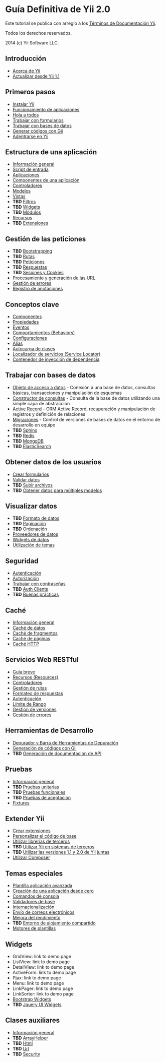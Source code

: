 Guía Definitiva de Yii 2.0
==========================

Este tutorial se publica con arreglo a los [Términos de Documentación Yii](http://www.yiiframework.com/doc/terms/).

Todos los derechos reservados.

2014 (c) Yii Software LLC.


Introducción
------------

* [Acerca de Yii](intro-yii.md)
* [Actualizar desde Yii 1.1](intro-upgrade-from-v1.md)


Primeros pasos
--------------

* [Instalar Yii](start-installation.md)
* [Funcionamiento de aplicaciones](start-workflow.md)
* [Hola a todos](start-hello.md)
* [Trabajar con formularios](start-forms.md)
* [Trabajar con bases de datos](start-databases.md)
* [Generar códigos con Gii](start-gii.md)
* [Adentrarse en Yii](start-looking-head.md)


Estructura de una aplicación
----------------------------

* [Información general](structure-overview.md)
* [Script de entrada](structure-entry-scripts.md)
* [Aplicaciones](structure-applications.md)
* [Componentes de una aplicación](structure-application-components.md)
* [Controladores](structure-controllers.md)
* [Modelos](structure-models.md)
* [Vistas](structure-views.md)
* **TBD** [Filtros](structure-filters.md)
* **TBD** [Widgets](structure-widgets.md)
* **TBD** [Módulos](structure-modules.md)
* [Recursos](structure-assets.md)
* **TBD** [Extensiones](structure-extensions.md)


Gestión de las peticiones
-------------------------

* **TBD** [Bootstrapping](runtime-bootstrapping.md)
* **TBD** [Rutas](runtime-routing.md)
* **TBD** [Peticiones](runtime-requests.md)
* **TBD** [Respuestas](runtime-responses.md)
* **TBD** [Sesiones y Cookies](runtime-sessions-cookies.md)
* [Procesamiento y generación de las URL](runtime-url-handling.md)
* [Gestión de errores](runtime-handling-errors.md)
* [Registro de anotaciones](runtime-logging.md)


Conceptos clave
---------------

* [Componentes](concept-components.md)
* [Propiedades](concept-properties.md)
* [Eventos](concept-events.md)
* [Comportamientos (Behaviors)](concept-behaviors.md)
* [Configuraciones](concept-configurations.md)
* [Alias](concept-aliases.md)
* [Autocarga de clases](concept-autoloading.md)
* [Localizador de servicios (Service Locator)](concept-service-locator.md)
* [Contenedor de inyección de dependencia](concept-di-container.md)


Trabajar con bases de datos
-----------------------------

* [Objeto de acceso a datos](db-dao.md) - Conexión a una base de datos, consultas básicas, transacciones y manipulación de esquemas
* [Constructor de consultas](db-query-builder.md) - Consulta de la base de datos utilizando una simple capa de abstracción
* [Active Record](db-active-record.md) - ORM Active Record, recuperación y manipulación de registros y definición de relaciones
* [Migraciones](db-migrations.md) - Control de versiones de bases de datos en el entorno de desarrollo en equipo
* **TBD** [Sphinx](db-sphinx.md)
* **TBD** [Redis](db-redis.md)
* **TBD** [MongoDB](db-mongodb.md)
* **TBD** [ElasticSearch](db-elastic-search.md)


Obtener datos de los usuarios
-----------------------------

* [Crear formularios](input-forms.md)
* [Validar datos](input-validation.md)
* **TBD** [Subir archivos](input-file-upload.md)
* **TBD** [Obtener datos para múltiples modelos](input-multiple-models.md)


Visualizar datos
----------------

* **TBD** [Formato de datos](output-formatting.md)
* **TBD** [Paginación](output-pagination.md)
* **TBD** [Ordenación](output-sorting.md)
* [Proveedores de datos](output-data-providers.md)
* [Widgets de datos](output-data-widgets.md)
* [Utilización de temas](output-theming.md)


Seguridad
---------

* [Autenticación](security-authentication.md)
* [Autorización](security-authorization.md)
* [Trabajar con contraseñas](security-passwords.md)
* **TBD** [Auth Clients](security-auth-clients.md)
* **TBD** [Buenas prácticas](security-best-practices.md)


Caché
-----

* [Información general](caching-overview.md)
* [Caché de datos](caching-data.md)
* [Caché de fragmentos](caching-fragment.md)
* [Caché de páginas](caching-page.md)
* [Caché HTTP](caching-http.md)


Servicios Web RESTful 
---------------------

* [Guía breve](rest-quick-start.md)
* [Recursos (Resources)](rest-resources.md)
* [Controladores](rest-controllers.md)
* [Gestión de rutas](rest-routing.md)
* [Formateo de respuestas](rest-response-formatting.md)
* [Autenticación](rest-authentication.md)
* [Límite de Rango](rest-rate-limiting.md)
* [Gestión de versiones](rest-versioning.md)
* [Gestión de errores](rest-error-handling.md)


Herramientas de Desarrollo
--------------------------

* [Depurador y Barra de Herramientas de Depuración](tool-debugger.md)
* [Generación de códigos con Gii](tool-gii.md)
* **TBD** [Generación de documentación de API](tool-api-doc.md)


Pruebas
------

* [Información general](test-overview.md)
* **TBD** [Pruebas unitarias](test-unit.md)
* **TBD** [Pruebas funcionales](test-functional.md)
* **TBD** [Pruebas de aceptación](test-acceptance.md)
* [Fixtures](test-fixtures.md)


Extender Yii
------------

* [Crear extensiones](extend-creating-extensions.md)
* [Personalizar el código de base](extend-customizing-core.md)
* [Utilizar librerías de terceros](extend-using-libs.md)
* **TBD** [Utilizar Yii en sistemas de terceros](extend-embedding-in-others.md)
* **TBD** [Utilizar las versiones 1.1 y 2.0 de Yii juntas](extend-using-v1-v2.md)
* [Utilizar Composer](extend-using-composer.md)


Temas especiales
----------------

* [Plantilla aplicación avanzada](tutorial-advanced-app.md)
* [Creación de una aplicación desde cero](tutorial-start-from-scratch.md)
* [Comandos de consola](tutorial-console.md)
* [Validadores de base](tutorial-core-validators.md)
* [Internacionalización](tutorial-i18n.md)
* [Envío de correos electrónicos](tutorial-mailing.md)
* [Mejora del rendimiento](tutorial-performance-tuning.md)
* **TBD** [Entorno de alojamiento compartido](tutorial-shared-hosting.md)
* [Motores de plantillas](tutorial-template-engines.md)


Widgets
-------

* GridView: link to demo page
* ListView: link to demo page
* DetailView: link to demo page
* ActiveForm: link to demo page
* Pjax: link to demo page
* Menu: link to demo page
* LinkPager: link to demo page
* LinkSorter: link to demo page
* [Bootstrap Widgets](bootstrap-widgets.md)
* **TBD** [Jquery UI Widgets](jui-widgets.md)


Clases auxiliares
-----------------

* [Información general](helper-overview.md)
* **TBD** [ArrayHelper](helper-array.md)
* **TBD** [Html](helper-html.md)
* **TBD** [Url](helper-url.md)
* **TBD** [Security](helper-security.md)

